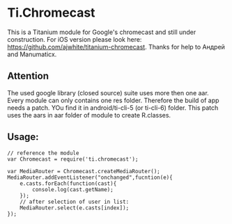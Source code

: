 # Ti.Chromecast
This is a Titanium module for Google's chromecast and still under construction. For iOS version please look here: https://github.com/ajwhite/titanium-chromecast. Thanks for help to Андрей and Manumaticx.


## Attention

The used google library (closed source) suite uses more then one aar. Every module can only contains one res folder. Therefore the build of app needs a patch. YOu find it in android/ti-cli-5  (or ti-cli-6) folder. This patch uses the aars in aar folder of module to create R.classes.

## Usage:
~~~
// reference the module
var Chromecast = require('ti.chromecast');

var MediaRouter = Chromecast.createMediaRouter();
MediaRouter.addEventListener("onchanged",fucntion(e){
    e.casts.forEach(function(cast){
        console.log(cast.getName);
    });
    // after selection of user in list:
    MediaRouter.select(e.casts[index]);
});
~~~
